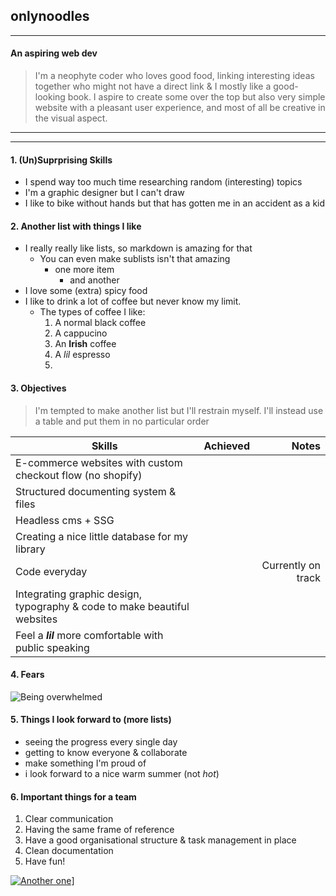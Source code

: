 ## **onlynoodles**

---

#### An aspiring web dev

> I'm a neophyte coder who loves good food, linking interesting ideas together who might not have a direct link & I mostly like a good-looking book. I aspire to create some over the top but also very simple website with a pleasant user experience, and most of all be creative in the visual aspect.

---

---

#### 1. (Un)Suprprising Skills

- I spend way too much time researching random (interesting) topics
- I'm a graphic designer but I can't draw
- I like to bike without hands but that has gotten me in an accident as a kid

#### 2. Another list with things I like

- I really really like lists, so markdown is amazing for that
  - You can even make sublists isn't that amazing
    - one more item
      - and another
- I love some (extra) spicy food
- I like to drink a lot of coffee but never know my limit.
  - The types of coffee I like:
    1. A normal black coffee
    2. A cappucino
    3. An **Irish** coffee
    4. A _lil_ espresso
    5.

#### 3. Objectives

> I'm tempted to make another list but I'll restrain myself. I'll instead use a table and put them in no particular order

| **Skills**                                                               | Achieved |              Notes |
| ------------------------------------------------------------------------ | :------: | -----------------: |
| E-commerce websites with custom checkout flow (no shopify)               |          |                    |
| Structured documenting system & files                                    |          |                    |
| Headless cms + SSG                                                       |          |                    |
| Creating a nice little database for my library                           |          |                    |
| Code everyday                                                            |          | Currently on track |
| Integrating graphic design, typography & code to make beautiful websites |          |                    |
| Feel a **_lil_** more comfortable with public speaking                   |          |                    |

#### 4. Fears

![Being overwhelmed](https://media.tenor.com/OVNOwVWNLMcAAAAC/ghibli-feels.gif)

#### 5. Things I look forward to (more lists)

- seeing the progress every single day
- getting to know everyone & collaborate
- make something I'm proud of
- i look forward to a nice warm summer (not _hot_)

#### 6. Important things for a team

1. Clear communication
2. Having the same frame of reference
3. Have a good organisational structure & task management in place
4. Clean documentation
5. Have fun!

[![Another one](https://media.tenor.com/P3t-DfzWs1oAAAAC/ghost-in-the-shell.gif)](https://www.google.com/)]
